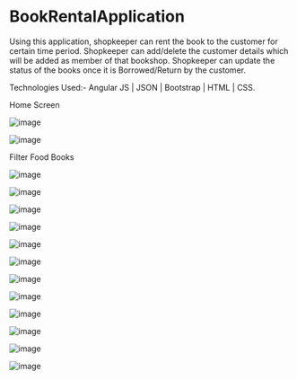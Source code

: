 # BookRentalApplication
Using this application, shopkeeper can rent the book to the customer for certain time period. Shopkeeper can add/delete the customer details which will be added as member of that bookshop. Shopkeeper can update the status of the books once it is Borrowed/Return by the customer. 

Technologies Used:- Angular JS | JSON | Bootstrap | HTML | CSS.

Home Screen

![image](https://cloud.githubusercontent.com/assets/24415564/24039366/30afbcce-0b05-11e7-90e5-f43f314952d9.png)

![image](https://cloud.githubusercontent.com/assets/24415564/24039766/aad3551e-0b06-11e7-8945-336d349563a3.png)

Filter Food Books

![image](https://cloud.githubusercontent.com/assets/24415564/24081593/1bb67322-0cb7-11e7-85d4-ef64b6f897cd.png)

![image](https://cloud.githubusercontent.com/assets/24415564/24082041/88932fc8-0cbf-11e7-9419-0ef2615d5df9.png)

![image](https://cloud.githubusercontent.com/assets/24415564/24082042/92e6078e-0cbf-11e7-92a6-c66e7614008a.png)

![image](https://cloud.githubusercontent.com/assets/24415564/24082070/fc8b6008-0cbf-11e7-8acf-f2ca0319e412.png)

![image](https://cloud.githubusercontent.com/assets/24415564/24082066/e97824ec-0cbf-11e7-8520-1c18cde35d53.png)

![image](https://cloud.githubusercontent.com/assets/24415564/24082079/14a45f8c-0cc0-11e7-99f7-ef46b71c5e27.png)

![image](https://cloud.githubusercontent.com/assets/24415564/24082082/1b6fcb30-0cc0-11e7-80ef-d05761668c42.png)

![image](https://cloud.githubusercontent.com/assets/24415564/24082085/24131a1c-0cc0-11e7-8355-865516513a20.png)

![image](https://cloud.githubusercontent.com/assets/24415564/24082088/2d7ae562-0cc0-11e7-9a8c-13a3d066e5d6.png)

![image](https://cloud.githubusercontent.com/assets/24415564/24082090/3ccebe80-0cc0-11e7-9360-c1fb89f0f85e.png)

![image](https://cloud.githubusercontent.com/assets/24415564/24082092/46225032-0cc0-11e7-8463-193d59597386.png)

![image](https://cloud.githubusercontent.com/assets/24415564/24082094/4f750fc6-0cc0-11e7-82d1-8c2acc63e863.png)

